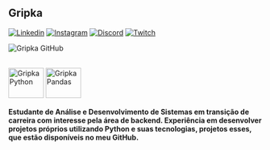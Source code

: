 
## Gripka 

[![Linkedin](https://img.shields.io/badge/LinkedIn-0077B5?style=for-the-badge&logo=linkedin&logoColor=white)](https://www.linkedin.com/in/gripka)
[![Instagram](https://img.shields.io/badge/Instagram-E4405F?style=for-the-badge&logo=instagram&logoColor=white)](https://www.instagram.com/gripkinha)
[![Discord](https://img.shields.io/badge/Discord-7289DA?style=for-the-badge&logo=discord&logoColor=white)](https://discord.gg/PwvzkGx)
[![Twitch](https://img.shields.io/badge/Twitch-9146FF?style=for-the-badge&logo=twitch&logoColor=white)](https://www.twitch.tv/gripka)

![Gripka GitHub](https://github-readme-stats.vercel.app/api?username=gripka&show_icons=true&theme=tokyonight&locale=pt-br)

<div style="display: inline_block"><br>
  <img align="center" alt="GripkaPython" height="60" width="70" src="https://cdn.jsdelivr.net/gh/devicons/devicon/icons/python/python-original-wordmark.svg">
  <img align="center" alt="GripkaPandas" height="60" width="70" src="https://cdn.jsdelivr.net/gh/devicons/devicon/icons/pandas/pandas-original-wordmark.svg">
</div>

#### Estudante de Análise e Desenvolvimento de Sistemas em transição de carreira com interesse pela área de backend. Experiência em desenvolver projetos próprios utilizando Python e suas tecnologias, projetos esses, que estão disponíveis no meu GitHub. 

